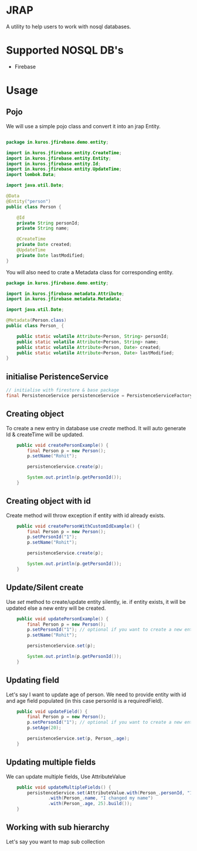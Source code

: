 # JRAP

A utility to help users to work with nosql databases.

# Supported NOSQL DB's

- Firebase

# Usage

## Pojo
We will use a simple pojo class and convert it into an jrap Entity.

```java

package in.kuros.jfirebase.demo.entity;

import in.kuros.jfirebase.entity.CreateTime;
import in.kuros.jfirebase.entity.Entity;
import in.kuros.jfirebase.entity.Id;
import in.kuros.jfirebase.entity.UpdateTime;
import lombok.Data;

import java.util.Date;

@Data
@Entity("person")
public class Person {

    @Id
    private String personId;
    private String name;

    @CreateTime
    private Date created;
    @UpdateTime
    private Date lastModified;
}
```
You will also need to crate a Metadata class for corresponding entity.

```java
package in.kuros.jfirebase.demo.entity;

import in.kuros.jfirebase.metadata.Attribute;
import in.kuros.jfirebase.metadata.Metadata;

import java.util.Date;

@Metadata(Person.class)
public class Person_ {

    public static volatile Attribute<Person, String> personId;
    public static volatile Attribute<Person, String> name;
    public static volatile Attribute<Person, Date> created;
    public static volatile Attribute<Person, Date> lastModified;
}
```

## initialise PeristenceService

```java
// initialise with firestore & base package
final PersistenceService persistenceService = PersistenceServiceFactory.create(firestore, "in.kuros.jfirebase.demo.entity");
``` 

## Creating object

To create a new entry in database use _create_ method. It will auto generate Id & createTime will be updated.

```java
    public void createPersonExample() {
        final Person p = new Person();
        p.setName("Rohit");

        persistenceService.create(p);

        System.out.println(p.getPersonId());
    }
```

## Creating object with id

Create method will throw exception if entity with id already exists.

```java
    public void createPersonWithCustomIdExample() {
        final Person p = new Person();
        p.setPersonId("1");
        p.setName("Rohit");

        persistenceService.create(p);

        System.out.println(p.getPersonId());
    }
```

## Update/Silent create

Use _set_ method to create/update entity silently, ie. if entity exists, it will be updated else a new entry will be created.

```java
    public void updatePersonExample() {
        final Person p = new Person();
        p.setPersonId("1"); // optional if you want to create a new entry
        p.setName("Rohit");

        persistenceService.set(p);

        System.out.println(p.getPersonId());
    }
```

## Updating field

Let's say I want to update age of person. We need to provide entity with id and age field populated (in this case personId is a requiredField). 
```java
    public void updateField() {
        final Person p = new Person();
        p.setPersonId("1"); // optional if you want to create a new entry
        p.setAge(20);

        persistenceService.set(p, Person_.age);
    }
```

## Updating multiple fields

We can update multiple fields, Use AttributeValue

```java
    public void updateMultipleFields() {
        persistenceService.set(AttributeValue.with(Person_.personId, "1")
                .with(Person_.name, "I changed my name")
                .with(Person_.age, 25).build());
    }
```

## Working with sub hierarchy

Let's say you want to map sub collection 
